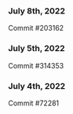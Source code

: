 ### July 8th, 2022

Commit #203162

### July 5th, 2022

Commit #314353


### July 4th, 2022

Commit #72281
